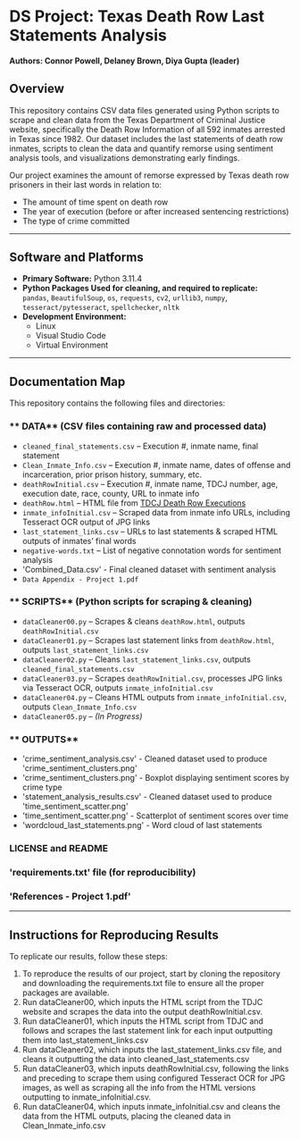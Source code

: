 
# DS Project: Texas Death Row Last Statements Analysis

#### Authors: Connor Powell, Delaney Brown, Diya Gupta (leader)

## Overview  
This repository contains CSV data files generated using Python scripts to scrape and clean data from the Texas Department of Criminal Justice website, specifically the Death Row Information of all 592 inmates arrested in Texas since 1982. Our dataset includes the last statements of death row inmates, scripts to clean the data and quantify remorse using sentiment analysis tools, and visualizations demonstrating early findings.  

Our project examines the amount of remorse expressed by Texas death row prisoners in their last words in relation to:  
- The amount of time spent on death row  
- The year of execution (before or after increased sentencing restrictions)  
- The type of crime committed  

---

##  Software and Platforms  

- **Primary Software:** Python 3.11.4  
- **Python Packages Used for cleaning, and required to replicate:**  
  `pandas`, `BeautifulSoup`, `os`, `requests`, `cv2`, `urllib3`, `numpy`, `tesseract/pytesseract`, `spellchecker`, `nltk`  
- **Development Environment:**  
  - Linux  
  - Visual Studio Code  
  - Virtual Environment  

---

## Documentation Map  

This repository contains the following files and directories:  

### ** DATA** (CSV files containing raw and processed data)    
- `cleaned_final_statements.csv` – Execution #, inmate name, final statement  
- `Clean_Inmate_Info.csv` – Execution #, inmate name, dates of offense and incarceration, prior prison history, summary, etc.  
- `deathRowInitial.csv` – Execution #, inmate name, TDCJ number, age, execution date, race, county, URL to inmate info  
- `deathRow.html` – HTML file from [TDCJ Death Row Executions](https://www.tdcj.texas.gov/death_row/dr_executed_offenders.html)  
- `inmate_infoInitial.csv` – Scraped data from inmate info URLs, including Tesseract OCR output of JPG links  
- `last_statement_links.csv` – URLs to last statements & scraped HTML outputs of inmates’ final words  
- `negative-words.txt` – List of negative connotation words for sentiment analysis
- 'Combined_Data.csv' - Final cleaned dataset with sentiment analysis
- `Data Appendix - Project 1.pdf`  

### ** SCRIPTS** (Python scripts for scraping & cleaning)  
- `dataCleaner00.py` – Scrapes & cleans `deathRow.html`, outputs `deathRowInitial.csv`  
- `dataCleaner01.py` – Scrapes last statement links from `deathRow.html`, outputs `last_statement_links.csv`  
- `dataCleaner02.py` – Cleans `last_statement_links.csv`, outputs `cleaned_final_statements.csv`  
- `dataCleaner03.py` – Scrapes `deathRowInitial.csv`, processes JPG links via Tesseract OCR, outputs `inmate_infoInitial.csv`  
- `dataCleaner04.py` – Cleans HTML outputs from `inmate_infoInitial.csv`, outputs `Clean_Inmate_Info.csv`  
- `dataCleaner05.py` – *(In Progress)*  

### ** OUTPUTS**  
- 'crime_sentiment_analysis.csv' - Cleaned dataset used to produce 'crime_sentiment_clusters.png'
- 'crime_sentiment_clusters.png' - Boxplot displaying sentiment scores by crime type
- 'statement_analysis_results.csv' - Cleaned dataset used to produce 'time_sentiment_scatter.png' 
- 'time_sentiment_scatter.png' - Scatterplot of sentiment scores over time
- 'wordcloud_last_statements.png' - Word cloud of last statements

### **LICENSE** and **README**

### 'requirements.txt' file (for reproducibility)

### 'References - Project 1.pdf'
---

##  Instructions for Reproducing Results  

To replicate our results, follow these steps:  

1. To reproduce the results of our project, start by cloning the repository and downloading the requirements.txt file to ensure all the proper packages are available.
2. Run dataCleaner00, which inputs the HTML script from the TDJC website and scrapes the data into the output deathRowInitial.csv.
3. Run dataCleaner01, which inputs the HTML script from TDJC and follows and scrapes the last statement link for each input outputting them into last_statement_links.csv
4. Run dataCleaner02, which inputs the last_statement_links.csv file, and cleans it outputting the data into cleaned_last_statements.csv
5. Run dataCleaner03, which inputs deathRowInitial.csv, following the links and preceding to scrape them using configured Tesseract OCR for JPG images, as well as scraping all the info from the HTML versions outputting to inmate_infoInitial.csv.
6. Run dataCleaner04, which inputs inmate_infoInitial.csv and cleans the data from the HTML outputs, placing the cleaned data in Clean_Inmate_info.csv


